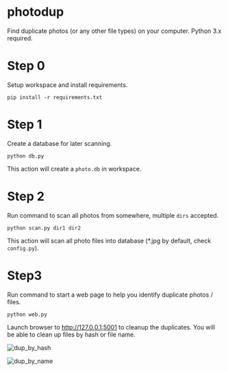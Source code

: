 # photodup
Find duplicate photos (or any other file types) on your computer. Python 3.x required.

# Step 0

Setup workspace and install requirements.

```shell
pip install -r requirements.txt
```

# Step 1

Create a database for later scanning.

```shell
python db.py
```

This action will create a `photo.db` in workspace.

# Step 2

Run command to scan all photos from somewhere, multiple `dirs` accepted.

```shell
python scan.py dir1 dir2
```

This action will scan all photo files into database (*.jpg by default, check `config.py`).

# Step3 

Run command to start a web page to help you identify duplicate photos / files.

```
python web.py
```

Launch browser to http://127.0.0.1:5001 to cleanup the duplicates. You will be able to clean up files by hash or file name.

![dup_by_hash](web/static/dup_by_hash.png)

![dup_by_name](web/static/dup_by_name.png)